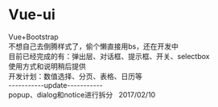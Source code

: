 # Vue-ui
Vue+Bootstrap<br/>
不想自己去倒腾样式了，偷个懒直接用bs，还在开发中<br/>
目前已经完成的有：弹出层、对话框、提示框、开关、selectbox<br/>
使用方式和说明稍后提供<br/>
开发计划：数值选择、分页、表格、日历等<br/>
-----------update-----------<br/>
popup、dialog和notice进行拆分   2017/02/10
